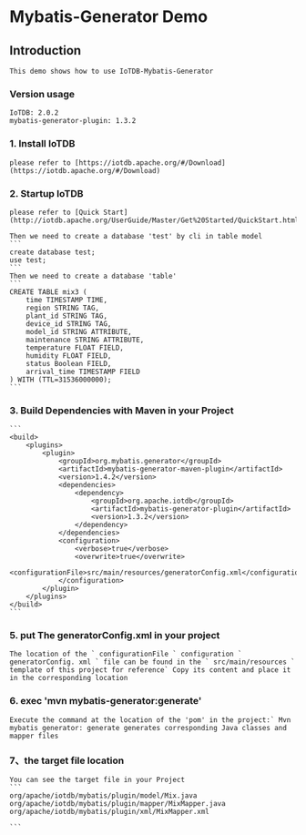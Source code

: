 <!--

    Licensed to the Apache Software Foundation (ASF) under one
    or more contributor license agreements.  See the NOTICE file
    distributed with this work for additional information
    regarding copyright ownership.  The ASF licenses this file
    to you under the Apache License, Version 2.0 (the
    "License"); you may not use this file except in compliance
    with the License.  You may obtain a copy of the License at

        http://www.apache.org/licenses/LICENSE-2.0

    Unless required by applicable law or agreed to in writing,
    software distributed under the License is distributed on an
    "AS IS" BASIS, WITHOUT WARRANTIES OR CONDITIONS OF ANY
    KIND, either express or implied.  See the License for the
    specific language governing permissions and limitations
    under the License.

-->
# Mybatis-Generator Demo
## Introduction

    This demo shows how to use IoTDB-Mybatis-Generator

### Version usage

    IoTDB: 2.0.2  
    mybatis-generator-plugin: 1.3.2

### 1. Install IoTDB

    please refer to [https://iotdb.apache.org/#/Download](https://iotdb.apache.org/#/Download)

### 2. Startup IoTDB

    please refer to [Quick Start](http://iotdb.apache.org/UserGuide/Master/Get%20Started/QuickStart.html)
    
    Then we need to create a database 'test' by cli in table model
    ```
    create database test;
    use test;
    ```
    Then we need to create a database 'table'
    ```
    CREATE TABLE mix3 (
        time TIMESTAMP TIME,
        region STRING TAG,
        plant_id STRING TAG,
        device_id STRING TAG,
        model_id STRING ATTRIBUTE,
        maintenance STRING ATTRIBUTE,
        temperature FLOAT FIELD,
        humidity FLOAT FIELD,
        status Boolean FIELD,
        arrival_time TIMESTAMP FIELD
    ) WITH (TTL=31536000000);
    ```

### 3. Build Dependencies with Maven in your Project

    ```
    <build>
        <plugins>
            <plugin>
                <groupId>org.mybatis.generator</groupId>
                <artifactId>mybatis-generator-maven-plugin</artifactId>
                <version>1.4.2</version>
                <dependencies>
                    <dependency>
                        <groupId>org.apache.iotdb</groupId>
                        <artifactId>mybatis-generator-plugin</artifactId>
                        <version>1.3.2</version>
                    </dependency>
                </dependencies>
                <configuration>
                    <verbose>true</verbose>
                    <overwrite>true</overwrite>
                    <configurationFile>src/main/resources/generatorConfig.xml</configurationFile>
                </configuration>
            </plugin>
        </plugins>
    </build>
    ```

### 5. put The generatorConfig.xml in your project

    The location of the ` configurationFile ` configuration ` generatorConfig. xml ` file can be found in the ` src/main/resources ` template of this project for reference` Copy its content and place it in the corresponding location

### 6. exec 'mvn mybatis-generator:generate'

    Execute the command at the location of the 'pom' in the project:` Mvn mybatis generator: generate generates corresponding Java classes and mapper files

### 7、the target file location
    
    You can see the target file in your Project
    ```
    org/apache/iotdb/mybatis/plugin/model/Mix.java
    org/apache/iotdb/mybatis/plugin/mapper/MixMapper.java
    org/apache/iotdb/mybatis/plugin/xml/MixMapper.xml

    ```
